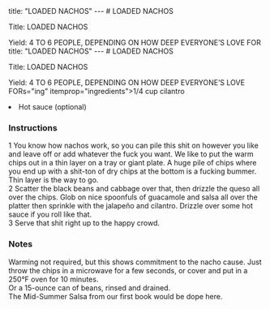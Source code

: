 <!DOCTYPE HTML PUBLIC "-//W3C//DTD HTML 4.0 Transitional//EN">
<html>
  <head>
  title: "LOADED NACHOS"
---
# LOADED NACHOS<link rel='stylesheet' href='style.css' type='text/css'><meta http-equiv="Content-Style-Stype" content="text/css">
     <meta http-equiv="Content-Type" content="text/html;charset=utf-8">
     </head><body><div class="recipe" itemscope itemtype="http://schema.org/Recipe"><div class='header'><p class="title"><span class="label">Title:</span> <span itemprop="name">LOADED NACHOS</span></p>
<p class="yields"><span class="label">Yield:</span> <span itemprop="recipeYield">4 TO 6 PEOPLE, DEPENDING ON HOW DEEP EVERYONE’S LOVE FOR<!DOCTYPE HTML PUBLIC "-//W3C//DTD HTML 4.0 Transitional//EN">
<html>
  <head>
  title: "LOADED NACHOS"
---
# LOADED NACHOS<link rel='stylesheet' href='style.css' type='text/css'><meta http-equiv="Content-Style-Stype" content="text/css">
     <meta http-equiv="Content-Type" content="text/html;charset=utf-8">
     </head><body><div class="recipe" itemscope itemtype="http://schema.org/Recipe"><div class='header'><p class="title"><span class="label">Title:</span> <span itemprop="name">LOADED NACHOS</span></p>
<p class="yields"><span class="label">Yield:</span> <span itemprop="recipeYield">4 TO 6 PEOPLE, DEPENDING ON HOW DEEP EVERYONE’S LOVE FORs="ing" itemprop="ingredients">1/4 cup cilantro </li>
<li class="ing" itemprop="ingredients">Hot sauce (optional)</li>
</ul>
</div>
<div class="instructions"><h3 class="Instructions">Instructions</h3><div itemprop="recipeInstructions"><p>1 You know how nachos work, so you can pile this shit on however you like and leave off or add whatever the fuck you want. We like to put the warm chips out in a thin layer on a tray or giant plate. A huge pile of chips where you end up with a shit-ton of dry chips at the bottom is a fucking bummer. Thin layer is the way to go.<br>2 Scatter the black beans and cabbage over that, then drizzle the queso all over the chips. Glob on nice spoonfuls of guacamole and salsa all over the platter then sprinkle with the jalapeño and cilantro. Drizzle over some hot sauce if you roll like that.<br>3 Serve that shit right up to the happy crowd.</p></div></div><div class="modifications"><h3 class="Notes">Notes</h3><p>Warming not required, but this shows commitment to the nacho cause. Just throw the chips in a microwave for a few seconds, or cover and put in a 250°F oven for 10 minutes.<br> Or a 15-ounce can of beans, rinsed and drained.<br> The Mid-Summer Salsa from our first book would be dope here.</p></div></div>

</body>
</html>